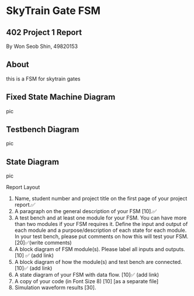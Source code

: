 SkyTrain Gate FSM
====================
402 Project 1 Report
--------------------

By Won Seob Shin, 49820153

About
-----
this is a FSM for skytrain gates


Fixed State Machine Diagram
---------------------------
pic

Testbench Diagram
-----------------
pic

State Diagram
-------------
pic


Report Layout
1. Name, student number and project title on the first page of your project report.✅
2. A paragraph on the general description of your FSM [10].✅
3. A test bench and at least one module for your FSM. You can have more than two modules if your FSM requires it. Define the input and output of each module and a purpose/description of each state for each module. In your test bench, please put comments on how this will test your FSM. [20]✅(write comments)
4. A block diagram of FSM module(s). Please label all inputs and outputs. [10] ✅ (add link)
5. A block diagram of how the module(s) and test bench are connected. [10]✅ (add link)
6. A state diagram of your FSM with data flow. [10]✅ (add link)
7. A copy of your code (in Font Size 8) [10] [as a separate file]
8. Simulation waveform results [30].